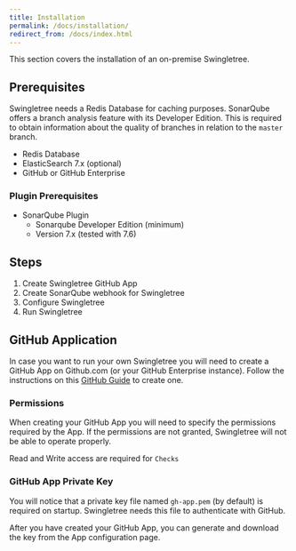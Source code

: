 ```yaml
---
title: Installation
permalink: /docs/installation/
redirect_from: /docs/index.html
---
```


This section covers the installation of an on-premise Swingletree.

## Prerequisites

Swingletree needs a Redis Database for caching purposes. SonarQube offers a branch analysis feature with its Developer Edition. This is required to
obtain information about the quality of branches in relation to the `master` branch.

* Redis Database
* ElasticSearch 7.x (optional)
* GitHub or GitHub Enterprise

### Plugin Prerequisites

* SonarQube Plugin
  * Sonarqube Developer Edition (minimum)
  * Version 7.x (tested with 7.6)

## Steps

1. Create Swingletree GitHub App
2. Create SonarQube webhook for Swingletree
2. Configure Swingletree
3. Run Swingletree

## GitHub Application

In case you want to run your own Swingletree you will need to create a GitHub App on Github.com (or your GitHub Enterprise instance). Follow the instructions on this [GitHub Guide][create-gh-app] to create one.

### Permissions

When creating your GitHub App you will need to specify the permissions required by the App. If the permissions are not granted, Swingletree will not be able to operate properly.

Read and Write access are required for `Checks`

### GitHub App Private Key

You will notice that a private key file named `gh-app.pem` (by default) is required on startup. Swingletree needs this file to authenticate with GitHub.

After you have created your GitHub App, you can generate and download the key from the App configuration page.


[create-gh-app]: https://developer.github.com/apps/building-github-apps/creating-a-github-app/
[sonar-webhook]: https://docs.sonarqube.org/display/SONAR/Webhooks
